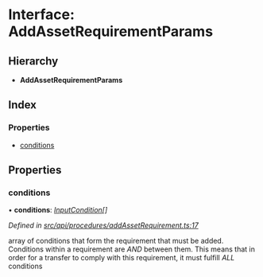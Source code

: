 # Interface: AddAssetRequirementParams

## Hierarchy

* **AddAssetRequirementParams**

## Index

### Properties

* [conditions](addassetrequirementparams.md#conditions)

## Properties

###  conditions

• **conditions**: *[InputCondition](../globals.md#inputcondition)[]*

*Defined in [src/api/procedures/addAssetRequirement.ts:17](https://github.com/PolymathNetwork/polymesh-sdk/blob/31a16a34/src/api/procedures/addAssetRequirement.ts#L17)*

array of conditions that form the requirement that must be added.
  Conditions within a requirement are *AND* between them. This means that in order
  for a transfer to comply with this requirement, it must fulfill *ALL* conditions
